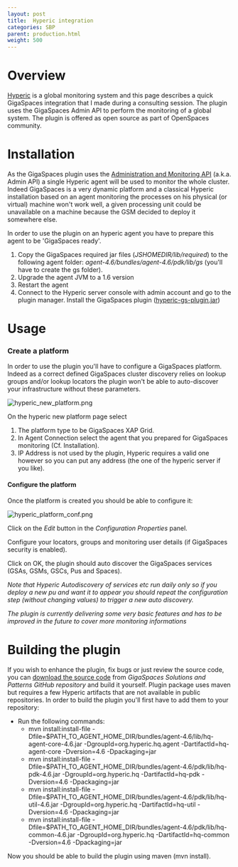 ```yaml
---
layout: post
title:  Hyperic integration
categories: SBP
parent: production.html
weight: 500
---
```


# Overview

[Hyperic](http://www.hyperic.com/) is a global monitoring system and this page describes a quick GigaSpaces integration that I made during a consulting session.
The plugin uses the GigaSpaces Admin API to perform the monitoring of a global system.
The plugin is offered as open source as part of OpenSpaces community.

# Installation

As the GigaSpaces plugin uses the [Administration and Monitoring API]({%latestjavaurl%}/administration-and-monitoring-api.html) (a.k.a. Admin API) a single Hyperic agent will be used to monitor the whole cluster. Indeed GigaSpaces is a very dynamic platform and a classical Hyperic installation based on an agent monitoring the processes on his physical (or virtual) machine won't work well, a given processing unit could be unavailable on a machine because the GSM decided to deploy it somewhere else.

In order to use the plugin on an hyperic agent you have to prepare this agent to be 'GigaSpaces ready'.

1. Copy the GigaSpaces required jar files (_JSHOMEDIR/lib/required_) to the following agent folder: _agent-4.6/bundles/agent-4.6/pdk/lib/gs_ (you'll have to create the gs folder).
2. Upgrade the agent JVM to a 1.6 version
3. Restart the agent
4. Connect to the Hyperic server console with admin account and go to the plugin manager. Install the GigaSpaces plugin ([hyperic-gs-plugin.jar](/attachment_files/sbp/hyperic-gs-plugin.jar))

# Usage

### Create a platform

In order to use the plugin you'll have to configure a GigaSpaces platform. Indeed as a correct defined GigaSpaces cluster discovery relies on lookup groups and/or lookup locators the plugin won't be able to auto-discover your infrastructure without these parameters.

![hyperic_new_platform.png](/attachment_files/sbp/hyperic_new_platform.png)

On the hyperic new platform page select

1. The platform type to be GigaSpaces XAP Grid.
2. In Agent Connection select the agent that you prepared for GigaSpaces monitoring (Cf. Installation).
3. IP Address is not used by the plugin, Hyperic requires a valid one however so you can put any address (the one of the hyperic server if you like).

#### Configure the platform

Once the platform is created you should be able to configure it:

![hyperic_platform_conf.png](/attachment_files/sbp/hyperic_platform_conf.png)

Click on the _Edit_ button in the _Configuration Properties_ panel.

Configure your locators, groups and monitoring user details (if GigaSpaces security is enabled).

Click on OK, the plugin should auto discover the GigaSpaces services (GSAs, GSMs, GSCs, Pus and Spaces).

_Note that Hyperic Autodiscovery of services etc run daily only so if you deploy a new pu and want it to appear you should repeat the configuration step (without changing values) to trigger a new auto discovery._

_The plugin is currently delivering some very basic features and has to be improved in the future to cover more monitoring informations_

# Building the plugin

If you wish to enhance the plugin, fix bugs or just review the source code, you can [download the source code](https://github.com/Gigaspaces/bestpractices) from _GigaSpaces Solutions and Patterns GitHub repository_ and build it yourself.
Plugin package uses maven but requires a few Hyperic artifacts that are not available in public repositories. In order to build the plugin you'll first have to add them to your repository:

- Run the following commands:
    - mvn install:install-file -Dfile=$PATH_TO_AGENT_HOME_DIR/bundles/agent-4.6/lib/hq-agent-core-4.6.jar -DgroupId=org.hyperic.hq.agent -DartifactId=hq-agent-core -Dversion=4.6 -Dpackaging=jar
    - mvn install:install-file -Dfile=$PATH_TO_AGENT_HOME_DIR/bundles/agent-4.6/pdk/lib/hq-pdk-4.6.jar -DgroupId=org.hyperic.hq -DartifactId=hq-pdk -Dversion=4.6 -Dpackaging=jar
    - mvn install:install-file -Dfile=$PATH_TO_AGENT_HOME_DIR/bundles/agent-4.6/pdk/lib/hq-util-4.6.jar -DgroupId=org.hyperic.hq -DartifactId=hq-util -Dversion=4.6 -Dpackaging=jar
    - mvn install:install-file -Dfile=$PATH_TO_AGENT_HOME_DIR/bundles/agent-4.6/pdk/lib/hq-common-4.6.jar -DgroupId=org.hyperic.hq -DartifactId=hq-common -Dversion=4.6 -Dpackaging=jar

Now you should be able to build the plugin using maven (mvn install).
